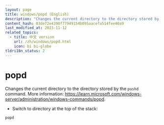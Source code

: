 ```yaml
---
layout: page
title: windows/popd (English)
description: "Changes the current directory to the directory stored by the `pushd` command."
content_hash: 03de72e4390f77949154b095aacefa514fee40a9
last_modified_at: 2023-11-12
related_topics:
  - title: 中文 version
    url: /zh/windows/popd.html
    icon: bi bi-globe
tldri18n_status: 2
---
```

# popd

Changes the current directory to the directory stored by the `pushd` command.
More information: <https://learn.microsoft.com/windows-server/administration/windows-commands/popd>.

- Switch to directory at the top of the stack:

`popd`
